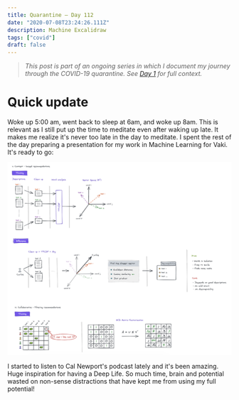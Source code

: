 ```yaml
---
title: Quarantine — Day 112
date: "2020-07-08T23:24:26.111Z"
description: Machine Excalidraw
tags: ["covid"]
draft: false
---
```


> *This post is part of an ongoing series in which I document my journey through the COVID-19 quarantine. See [Day 1](/quarantine/quarantine-day-1) for full context.*

<div class="divider"></div>

# Quick update

Woke up 5:00 am, went back to sleep at 6am, and woke up 8am. This is relevant as I still put up the time to meditate even after waking up late. It makes me realize it's never too late in the day to meditate. I spent the rest of the day preparing a presentation for my work in Machine Learning for Vaki. It's ready to go:

![excaldraw](excaldraw.png)

I started to listen to Cal Newport's podcast lately and it's been amazing. Huge inspiration for having a Deep Life. So much time, brain and potential wasted on non-sense distractions that have kept me from using my full potential!
